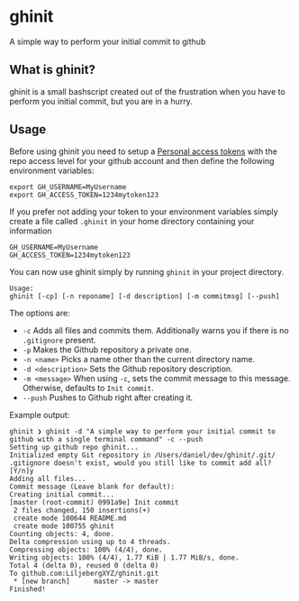 # ghinit
A simple way to perform your initial commit to github

## What is ghinit?
ghinit is a small bashscript created out of the frustration when you have to perform you initial commit, but you are in a hurry.

## Usage
Before using ghinit you need to setup a [Personal access tokens](https://help.github.com/articles/creating-a-personal-access-token-for-the-command-line/) with the repo access level for your github account and then define the following environment variables:

```
export GH_USERNAME=MyUsername
export GH_ACCESS_TOKEN=1234mytoken123
```

If you prefer not adding your token to your environment variables simply create a file called `.ghinit` in your home directory containing your information
```
GH_USERNAME=MyUsername
GH_ACCESS_TOKEN=1234mytoken123
```

You can now use ghinit simply by running `ghinit` in your project directory.

```
Usage:
ghinit [-cp] [-n reponame] [-d description] [-m commitmsg] [--push]
```

The options are:

* `-c` Adds all files and commits them. Additionally warns you if there is no `.gitignore` present.
* `-p` Makes the Github repository a private one.
* `-n <name>` Picks a name other than the current directory name.
* `-d <description>` Sets the Github repository description.
* `-m <message>` When using `-c`, sets the commit message to this message. Otherwise, defaults to `Init commit`.
* `--push` Pushes to Github right after creating it.

Example output:
```
ghinit ❯ ghinit -d "A simple way to perform your initial commit to github with a single terminal command" -c --push
Setting up github repo ghinit...
Initialized empty Git repository in /Users/daniel/dev/ghinit/.git/
.gitignore doesn't exist, would you still like to commit add all? [Y/n]y
Adding all files...
Commit message (Leave blank for default):
Creating initial commit...
[master (root-commit) 0991a9e] Init commit
 2 files changed, 150 insertions(+)
 create mode 100644 README.md
 create mode 100755 ghinit
Counting objects: 4, done.
Delta compression using up to 4 threads.
Compressing objects: 100% (4/4), done.
Writing objects: 100% (4/4), 1.77 KiB | 1.77 MiB/s, done.
Total 4 (delta 0), reused 0 (delta 0)
To github.com:LiljebergXYZ/ghinit.git
 * [new branch]      master -> master
Finished!
```
